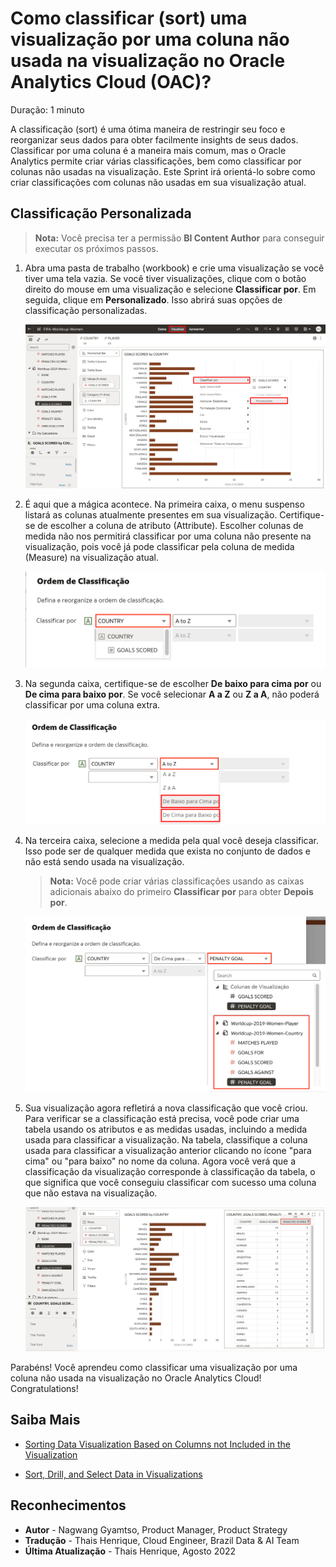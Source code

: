 # Como classificar (sort) uma visualização por uma coluna não usada na visualização no Oracle Analytics Cloud (OAC)?

Duração: 1 minuto

A classificação (sort) é uma ótima maneira de restringir seu foco e reorganizar seus dados para obter facilmente insights de seus dados. Classificar por uma coluna é a maneira mais comum, mas o Oracle Analytics permite criar várias classificações, bem como classificar por colunas não usadas na visualização. Este Sprint irá orientá-lo sobre como criar classificações com colunas não usadas em sua visualização atual.

## Classificação Personalizada
>**Nota:** Você precisa ter a permissão **BI Content Author** para conseguir executar os próximos passos.

1. Abra uma pasta de trabalho (workbook) e crie uma visualização se você tiver uma tela vazia. Se você tiver visualizações, clique com o botão direito do mouse em uma visualização e selecione **Classificar por**. Em seguida, clique em **Personalizado**. Isso abrirá suas opções de classificação personalizadas.

    ![Sort by custom](images/sort-by.png)

2. É aqui que a mágica acontece. Na primeira caixa, o menu suspenso listará as colunas atualmente presentes em sua visualização. Certifique-se de escolher a coluna de atributo (Attribute). Escolher colunas de medida não nos permitirá classificar por uma coluna não presente na visualização, pois você já pode classificar pela coluna de medida (Measure) na visualização atual.

    ![column one](images/column-one.png)

3. Na segunda caixa, certifique-se de escolher **De baixo para cima por** ou **De cima para baixo por**. Se você selecionar **A a Z** ou **Z a A**, não poderá classificar por uma coluna extra.

    ![column two](images/column-two.png)

4. Na terceira caixa, selecione a medida pela qual você deseja classificar. Isso pode ser de qualquer medida que exista no conjunto de dados e não está sendo usada na visualização.

    >**Nota:** Você pode criar várias classificações usando as caixas adicionais abaixo do primeiro **Classificar por** para obter **Depois por**.

    ![column three](images/column-three.png)

5. Sua visualização agora refletirá a nova classificação que você criou. Para verificar se a classificação está precisa, você pode criar uma tabela usando os atributos e as medidas usadas, incluindo a medida usada para classificar a visualização. Na tabela, classifique a coluna usada para classificar a visualização anterior clicando no ícone "para cima" ou "para baixo" no nome da coluna. Agora você verá que a classificação da visualização corresponde à classificação da tabela, o que significa que você conseguiu classificar com sucesso uma coluna que não estava na visualização.

    ![Verify sort](images/verify-sort.png)

Parabéns! Você aprendeu como classificar uma visualização por uma coluna não usada na visualização no Oracle Analytics Cloud! Congratulations!

## Saiba Mais

* [Sorting Data Visualization Based on Columns not Included in the Visualization](https://www.youtube.com/watch?v=i5m1tLIUxIc)

* [Sort, Drill, and Select Data in Visualizations](https://docs.oracle.com/en/cloud/paas/analytics-cloud/acubi/sort-drill-and-select-data-visualizations.html)

## Reconhecimentos
* **Autor** - Nagwang Gyamtso, Product Manager, Product Strategy
* **Tradução** - Thais Henrique, Cloud Engineer, Brazil Data & AI Team
* **Última Atualização** - Thais Henrique,  Agosto 2022
